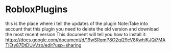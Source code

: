 # RobloxPlugins
this is the place where i tell the updates of the plugin
Note:Take into account that this plugin you need to delete the old version and download the most recent version
This document will tell you how to install it:
https://docs.google.com/document/d/19wSRqmP8O2qi29cV8KwhlKJQi7MATiEty87DtDUvVzo/edit?usp=sharing
